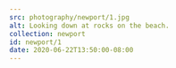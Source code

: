 ```yaml
---
src: photography/newport/1.jpg
alt: Looking down at rocks on the beach.
collection: newport
id: newport/1
date: 2020-06-22T13:50:00-08:00
---
```

